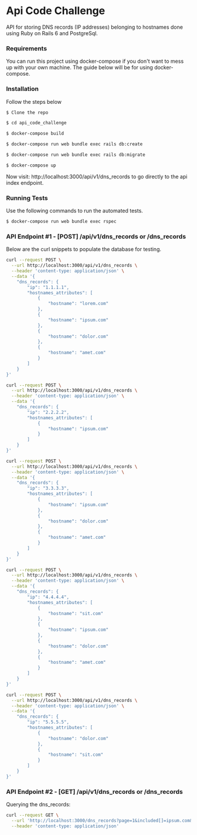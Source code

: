 # Api Code Challenge

API for storing DNS records (IP addresses) belonging to hostnames done using Ruby on Rails 6 and PostgreSql.

### Requirements

You can run this project using docker-compose if you don't want to mess up with
your own machine. The guide below will be for using docker-compose.

### Installation

Follow the steps below

```sh
$ Clone the repo

$ cd api_code_challenge

$ docker-compose build

$ docker-compose run web bundle exec rails db:create

$ docker-compose run web bundle exec rails db:migrate

$ docker-compose up
```

Now visit: http://localhost:3000/api/v1/dns_records to go directly to the api index endpoint.

### Running Tests

Use the following commands to run the automated tests.

```sh
$ docker-compose run web bundle exec rspec
```

### API Endpoint #1 - [POST] /api/v1/dns_records or /dns_records

Below are the curl snippets to populate the database for testing.

```sh
curl --request POST \
  --url http://localhost:3000/api/v1/dns_records \
  --header 'content-type: application/json' \
  --data '{
	"dns_records": {
		"ip": "1.1.1.1",
		"hostnames_attributes": [
			{
				"hostname": "lorem.com"
			},
			{
				"hostname": "ipsum.com"
			},
			{
				"hostname": "dolor.com"
			},
			{
				"hostname": "amet.com"
			}
		]
	}
}'

curl --request POST \
  --url http://localhost:3000/api/v1/dns_records \
  --header 'content-type: application/json' \
  --data '{
	"dns_records": {
		"ip": "2.2.2.2",
		"hostnames_attributes": [
			{
				"hostname": "ipsum.com"
			}
		]
	}
}'

curl --request POST \
  --url http://localhost:3000/api/v1/dns_records \
  --header 'content-type: application/json' \
  --data '{
	"dns_records": {
		"ip": "3.3.3.3",
		"hostnames_attributes": [
			{
				"hostname": "ipsum.com"
			},
			{
				"hostname": "dolor.com"
			},
			{
				"hostname": "amet.com"
			}
		]
	}
}'

curl --request POST \
  --url http://localhost:3000/api/v1/dns_records \
  --header 'content-type: application/json' \
  --data '{
	"dns_records": {
		"ip": "4.4.4.4",
		"hostnames_attributes": [
			{
				"hostname": "sit.com"
			},
			{
				"hostname": "ipsum.com"
			},
			{
				"hostname": "dolor.com"
			},
			{
				"hostname": "amet.com"
			}
		]
	}
}'

curl --request POST \
  --url http://localhost:3000/api/v1/dns_records \
  --header 'content-type: application/json' \
  --data '{
	"dns_records": {
		"ip": "5.5.5.5",
		"hostnames_attributes": [
			{
				"hostname": "dolor.com"
			},
			{
				"hostname": "sit.com"
			}
		]
	}
}'
```

### API Endpoint #2 - [GET] /api/v1/dns_records or /dns_records

Querying the dns_records:

```sh
curl --request GET \
  --url 'http://localhost:3000/dns_records?page=1&included[]=ipsum.com&included[]=dolor.com&excluded[]=sit.com' \
  --header 'content-type: application/json'
```
